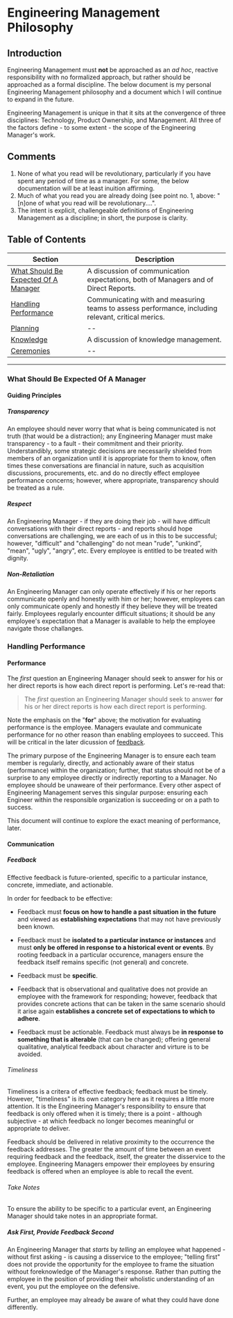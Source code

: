 # Engineering Management Philosophy

## Introduction

Engineering Management must **not** be approached as an _ad hoc_, reactive responsibility with no formalized approach, but rather should be approached as a formal discipline. The below document is my personal Engineering Management philosophy and a document which I will continue to expand in the future.

Engineering Management is unique in that it sits at the convergence of three disciplines: Technology, Product Ownership, and Management. All three of the factors define  - to some extent - the scope of the Engineering Manager's work.

## Comments

1. None of what you read will be revolutionary, particularly if you have spent any period of time as a manager. For some, the below documentation will be at least inuition affirming.
1. Much of what you read you are already doing (see point no. 1, above: "[n]one of what you read will be revolutionary....". 
1. The intent is explicit, challengeable definitions of Engineering Management as a discipline; in short, the purpose is clarity.

## Table of Contents 

| Section                                             | Description                                                                            |
| --------------------------------------------------- | -------------------------------------------------------------------------------------- |
| [What Should Be Expected Of A Manager](#What-Should-Be-Expected-Of-A-Manager) | A discussion of communication expectations, both of Managers and of Direct Reports.|
| [Handling Performance](#Handling-Performance)                                 | Communicating with and measuring teams to assess performance, including relevant, critical merics.        |
| [Planning](#planning)                               | --                                                                                     |
| [Knowledge](#knowledge)                             | A discussion of knowledge management.                                                  |
| [Ceremonies](#ceremonies)                           | --                                                                                     |

---- 

### What Should Be Expected Of A Manager

#### **Guiding Principles**

##### Transparency

An employee should never worry that what is being communicated is not truth (that would be a distraction); any Engineering Manager must make transparency - to a fault - their commitment and their priority. Understandibly, some strategic decisions are necessarily shielded from members of an organization until it is appropriate for them to know, often times these conversations are financial in nature, such as acquisition discussions, procurements, etc. and do no directly effect employee performance concerns; however, where appropriate, transparency should be treated as a rule.

##### Respect

An Engineering Manager - if they are doing their job - will have difficult conversations with their direct reports - and reports should hope conversations are challenging, we are each of us in this to be successful; however, "difficult" and "challenging" do not mean "rude", "unkind", "mean", "ugly", "angry", etc. Every employee is entitled to be treated with dignity. 

##### Non-Retaliation

An Engineering Manager can only operate effectively if his or her reports communicate openly and honestly with him or her; however, employees can only communicate openly and honestly if they believe they will be treated fairly. Employees regularly encounter difficult situations; it should be any employee's expectation that a Manager is available to help the employee navigate those challanges. 

### Handling Performance

#### **Performance**

The _first_ question an Engineering Manager should seek to answer for his or her direct reports is how each direct report is performing. Let's re-read that: 

> The _first_ question an Engineering Manager should seek to answer **for** his or her direct reports is how each direct report is performing.

Note the emphasis on the "**for**" above; the motivation for evaluating performance is the employee. Managers evaulate and communicate performance for no other reason than enabling employees to succeed. This will be critical in the later dicussion of [feedback](#feedback).

The primary purpose of the Engineering Manager is to ensure each team member is regularly, directly, and actionably aware of their status (performance) within the organization; further, that status should not be of a surprise to any employee directly or indirectly reporting to a Manager. No employee should be unaweare of their performance. Every other aspect of Engineering Management serves this singular purpose: ensuring each Engineer within the responsible organization is succeeding or on a path to success.

This document will continue to explore the exact meaning of performance, later.

#### **Communication**

##### Feedback

Effective feedback is future-oriented, specific to a particular instance, concrete, immediate, and actionable. 

In order for feedback to be effective:

- Feedback must **focus on how to handle a past situation in the future** and viewed as **establishing expectations** that may not have previously been known.

- Feedback must be **isolated to a particular instance or instances** and must **only be offered in response to a historical event or events**. By rooting feedback in a particular occurence, managers ensure the feedback itself remains specific (not general) and concrete. 

- Feedback must be **specific**.

- Feedback that is observational and qualitative does not provide an employee with the framework for responding; however, feedback that provides concrete actions that can be taken in the same scenario should it arise again **establishes a concrete set of expectations to which to adhere**.

- Feedback must be actionable. Feedback must always be **in response to something that is alterable** (that can be changed); offering general qualitative, analytical feedback about character and virture is to be avoided.

###### Timeliness

Timeliness is a critera of effective feedback; feedback must be timely. However, "timeliness" is its own category here as it requires a little more attention. It is the Engineering Manager's responsibility to ensure that feedback is only offered when it is timely; there is a point - although subjective - at which feedback no longer becomes meaningful or appropriate to deliver. 

Feedback should be delivered in relative proximity to the occurrence the feedback addresses. The greater the amount of time between an event requiring feedback and the feedback, itself, the greater the disservice to the employee. Engineering Managers empower their employees by ensuring feedback is offered when an employee is able to recall the event. 

###### Take Notes

To ensure the ability to be specific to a particular event, an Engineering Manager should take notes in an appropriate format.

##### Ask First, Provide Feedback Second

An Engineering Manager that _starts_ by _telling_ an employee what happened - without first asking - is causing a disservice to the employee; "telling first" does not provide the opportunity for the employee to frame the situation without foreknowledge of the Manager's response. Rather than putting the employee in the position of providing their wholistic understanding of an event, you put the employee on the defensive. 

Further, an employee may already be aware of what they could have done differently.
